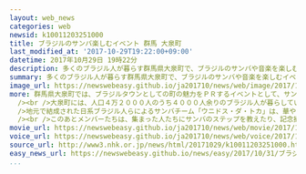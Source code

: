 ```yaml
---
layout: web_news
categories: web
newsid: k10011203251000
title: ブラジルのサンバ楽しむイベント 群馬 大泉町
last_modified_at: '2017-10-29T19:22:00+09:00'
datetime: 2017年10月29日 19時22分
description: 多くのブラジル人が暮らす群馬県大泉町で、ブラジルのサンバや音楽を楽しむイベントが開かれました。
summary: 多くのブラジル人が暮らす群馬県大泉町で、ブラジルのサンバや音楽を楽しむイベントが開かれました。
image_url: https://newswebeasy.github.io/ja201710/news/web/image/2017/10/29/K10011203251_1710291949_1710291959_01_03.jpg
more: 群馬県大泉町では、ブラジルタウンとしての町の魅力をＰＲするイベントとして、サンバや音楽を楽しむイベント「大泉カルナバル」が、毎年開かれています。<br
  /><br />大泉町には、人口４万２０００人のうち４０００人余りのブラジル人が暮らしていて、２９日は４つのチームが参加し、踊りや演奏を披露しました。<br /><br
  />地元で結成された日系ブラジル人らによるサンバチーム「ウニドス・ダ・トカ」は、華やかな羽飾りをつけた衣装で登場し、軽快なブラジル音楽に合わせてサンバを披露しました。訪れた６０代の女性は、「楽しいリズムで、見ている自分も体が動きだしそうでした。迫力のある踊りを見ることができてよかったです」と話していました。７０代の男性は、「サンバが好きで、毎年見に来ています。この音楽と踊りを見ると気持ちがよくなります」と話していました。<br
  /><br />このあとメンバーたちは、集まった人たちにサンバのステップを教えたり、記念撮影に応じたりしていました。このサンバチームのリーダーで、日系ブラジル人の角田ルミさんは、「台風が心配でしたが、開催できました。お客さんも喜んでいて、サンバを見た人から『最高』などと声が聞こえて、うれしくなりました」と話していました。
movie_url: https://newswebeasy.github.io/ja201710/news/web/movie/2017/10/29/k10011203251_201710291949_201710291958.mp4
voice_url: https://newswebeasy.github.io/ja201710/news/web/voice/2017/10/29/k10011203251_201710291949_201710291958.mp3
source_url: http://www3.nhk.or.jp/news/html/20171029/k10011203251000.html
easy_news_url: https://newswebeasy.github.io/news/easy/2017/10/31/ブラジル人が多い群馬県大泉町でサンバを楽しむイベント
...
```

